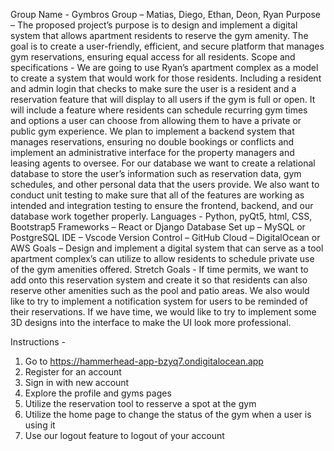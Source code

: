 Group Name - Gymbros
Group – Matias, Diego, Ethan, Deon, Ryan
Purpose – The proposed project’s purpose is to design and implement a digital system that allows apartment residents to reserve the gym amenity. The goal is to create a user-friendly, efficient, and secure platform that manages gym reservations, ensuring equal access for all residents.
Scope and specifications - We are going to use Ryan’s apartment complex as a model to create a system that would work for those residents. Including a resident and admin login that checks to make sure the user is a resident and a reservation feature that will display to all users if the gym is full or open. It will include a feature where residents can schedule recurring gym times and options a user can choose from allowing them to have a private or public gym experience. We plan to implement a backend system that manages reservations, ensuring no double bookings or conflicts and implement an administrative interface for the property managers and leasing agents to oversee. For our database we want to create a relational database to store the user’s information such as reservation data, gym schedules, and other personal data that the users provide. We also want to conduct unit testing to make sure that all of the features are working as intended and integration testing to ensure the frontend, backend, and our database work together properly.
Languages - Python, pyQt5, html, CSS, Bootstrap5 Frameworks – React or Django Database Set up – MySQL or PostgreSQL IDE – Vscode Version Control – GitHub Cloud – DigitalOcean or AWS
Goals – Design and implement a digital system that can serve as a tool apartment complex’s can utilize to allow residents to schedule private use of the gym amenities offered.
Stretch Goals - If time permits, we want to add onto this reservation system and create it so that residents can also reserve other amenities such as the pool and patio areas. We also would like to try to implement a notification system for users to be reminded of their reservations. If we have time, we would like to try to implement some 3D designs into the interface to make the UI look more professional.



Instructions - 

1. Go to https://hammerhead-app-bzyq7.ondigitalocean.app 
2. Register for an account 
3. Sign in with new account
4. Explore the profile and gyms pages
5. Utilize the reservation tool to resserve a spot at the gym
6. Utilize the home page to change the status of the gym when a user is using it
7. Use our logout feature to logout of your account